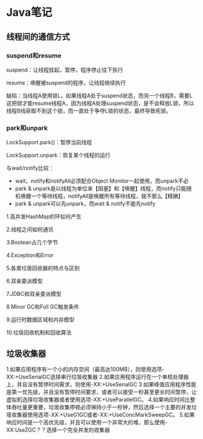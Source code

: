 # Java笔记

## 线程间的通信方式

### suspend和resume

suspend：让线程挂起，暂停，程序停止往下执行

resume：唤醒被suspend的程序，让线程继续执行

缺陷：当线程A使用锁L，如果线程A处于suspend状态，而另一个线程B，需要L这把锁才能resume线程A，因为线程A处理suspend状态，是不会释放L锁，所以线程B线获取不到这个锁，而一直处于争夺L锁的状态，最终导致死锁。

### park和unpark

LockSupport.park()：暂停当前线程

LockSupport.unpark：恢复某个线程的运行

与wait/notify比较：

- wait，notify和notifyAll必须配合Object Monitor一起使用，而unpark不必
- park & unpark是以线程为单位来【阻塞】和【唤醒】线程，而notify只能随机唤醒一个等待线程，notifyAll是唤醒所有等待线程，就不那么【精确】
- park & unpark可以先unpark，而wait & notify不能先notify



1.高并发HashMap的环如何产生

2.线程之间如何通讯

3.Boolean占几个字节

4.Exception和Error

5.各类垃圾回收器的特点与区别

6.双亲委派模型

7.JDBC和双亲委派模型

8.Minor GC和Full GC触发条件

9.运行时数据区域和内存模型

10.垃圾回收机制和回收算法

## 垃圾收集器

1.如果应用程序有一个小的内存空间（最高达100MB），则使用选项-XX:+UseSerialGC选择串行垃圾收集器
2.如果应用程序运行在一个单核处理器上，并且没有暂停时间需求，则使用-XX:+UseSerialGC
3.如果峰值应用程序性能是第一优先级，并且没有暂停时间要求，或者可以接受一秒甚至更长时间暂停，让虚拟机选择垃圾收集器或者使用选项-XX:+UseParallelGC。
4.如果响应时间比整体吞吐量更重要，垃圾收集停顿必须保持小于一秒钟，然后选择一个主要的并发垃圾收集器使用选项-XX:+UseG1GC或者-XX:+UseConcMarkSweepGC。
5.如果响应时间是一个高优先级，并且可以使用一个非常大的堆，那么使用-XX:UseZGC？？选择一个完全并发的收集器
